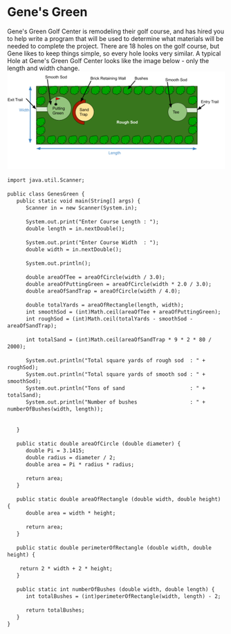 # Gene's Green
Gene's Green Golf Center is remodeling their golf course, and has hired you to help write a program that will be used to determine what materials will be needed to complete the project. There are 18 holes on the golf course, but Gene likes to keep things simple, so every hole looks very similar. A typical Hole at Gene's Green Golf Center looks like the image below - only the length and width change.
![Screenshot](https://raw.githubusercontent.com/phillamiller/Images/master/Gene's%20Green%20Diagram.png "Gene's Green golf course example")
```
import java.util.Scanner;

public class GenesGreen {
   public static void main(String[] args) {
      Scanner in = new Scanner(System.in);
      
      System.out.print("Enter Course Length : ");
      double length = in.nextDouble();
      
      System.out.print("Enter Course Width  : ");
      double width = in.nextDouble();
      
      System.out.println();
      
      double areaOfTee = areaOfCircle(width / 3.0);
      double areaOfPuttingGreen = areaOfCircle(width * 2.0 / 3.0);
      double areaOfSandTrap = areaOfCircle(width / 4.0);
      
      double totalYards = areaOfRectangle(length, width);
      int smoothSod = (int)Math.ceil(areaOfTee + areaOfPuttingGreen);
      int roughSod = (int)Math.ceil(totalYards - smoothSod - areaOfSandTrap);
      
      int totalSand = (int)Math.ceil(areaOfSandTrap * 9 * 2 * 80 / 2000);
      
      System.out.println("Total square yards of rough sod  : " + roughSod);
      System.out.println("Total square yards of smooth sod : " + smoothSod);
      System.out.println("Tons of sand                     : " + totalSand);
      System.out.println("Number of bushes                 : " + numberOfBushes(width, length));
      
      
   }
   
   public static double areaOfCircle (double diameter) {
      double Pi = 3.1415;
      double radius = diameter / 2;
      double area = Pi * radius * radius;
        
      return area;
   }
   
   public static double areaOfRectangle (double width, double height) {
      double area = width * height;
      
      return area;
   }
   
   public static double perimeterOfRectangle (double width, double height) {
       
    return 2 * width + 2 * height;
   }
   
   public static int numberOfBushes (double width, double length) {
      int totalBushes = (int)perimeterOfRectangle(width, length) - 2;
      
      return totalBushes;
   }   
}
```
